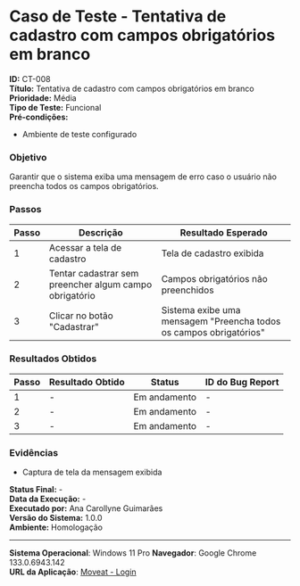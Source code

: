 # Caso de Teste - Tentativa de cadastro com campos obrigatórios em branco

**ID:** CT-008  
**Título:** Tentativa de cadastro com campos obrigatórios em branco  
**Prioridade:** Média  
**Tipo de Teste:** Funcional  
**Pré-condições:**  
- Ambiente de teste configurado

### Objetivo
Garantir que o sistema exiba uma mensagem de erro caso o usuário não preencha todos os campos obrigatórios.

### Passos
| Passo | Descrição                                                | Resultado Esperado                                                 |
|-------|----------------------------------------------------------|--------------------------------------------------------------------|
| 1     | Acessar a tela de cadastro                               | Tela de cadastro exibida                                           |
| 2     | Tentar cadastrar sem preencher algum campo obrigatório   | Campos obrigatórios não preenchidos                                |
| 3     | Clicar no botão "Cadastrar"                              | Sistema exibe uma mensagem "Preencha todos os campos obrigatórios" |

### Resultados Obtidos
| Passo | Resultado Obtido                           | Status        | ID do Bug Report |
|-------|--------------------------------------------|---------------|------------------|
| 1     | -                                          | Em andamento  | -                |
| 2     | -                                          | Em andamento  | -                |
| 3     | -                                          | Em andamento  | -                |

### Evidências
- Captura de tela da mensagem exibida

**Status Final:** -  
**Data da Execução:** -  
**Executado por:** Ana Carollyne Guimarães  
**Versão do Sistema:** 1.0.0  
**Ambiente:** Homologação  

---
**Sistema Operacional**: Windows 11 Pro
**Navegador**: Google Chrome 133.0.6943.142  
**URL da Aplicação**: [Moveat - Login](http://localhost:3000/register)